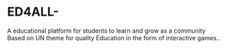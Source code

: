 # ED4ALL-
A educational platform for students to learn and grow as a community Based on UN  theme for quality Education in the form of interactive games..

